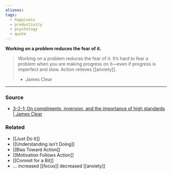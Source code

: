 ```yaml
---
aliases: 
tags:
  - happiness
  - productivity
  - psychology
  - quote
---
```

**Working on a problem reduces the fear of it.**

> Working on a problem reduces the fear of it.
> It’s hard to fear a problem when you are making progress on it—even if progress is imperfect and slow.
> Action relieves [[anxiety]].
> - James Clear

---
### Source

- [3-2-1: On compliments, inversion, and the importance of high standards | James Clear](https://jamesclear.com/3-2-1/september-24-2020)

### Related
- [[Just Do It]] 
- [[Understanding isn't Doing]] 
- [[Bias Toward Action]] 
- [[Motivation Follows Action]] 
- [[Commit for a Bit]]
- ... increased [[focus]] decreased [[anxiety]]